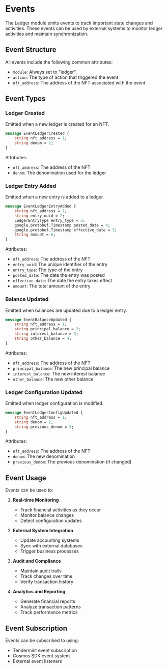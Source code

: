 # Events

The Ledger module emits events to track important state changes and activities. These events can be used by external systems to monitor ledger activities and maintain synchronization.

## Event Structure

All events include the following common attributes:
- `module`: Always set to "ledger"
- `action`: The type of action that triggered the event
- `nft_address`: The address of the NFT associated with the event

## Event Types

### Ledger Created
Emitted when a new ledger is created for an NFT.

```protobuf
message EventLedgerCreated {
    string nft_address = 1;
    string denom = 2;
}
```

Attributes:
- `nft_address`: The address of the NFT
- `denom`: The denomination used for the ledger

### Ledger Entry Added
Emitted when a new entry is added to a ledger.

```protobuf
message EventLedgerEntryAdded {
    string nft_address = 1;
    string entry_uuid = 2;
    LedgerEntryType entry_type = 3;
    google.protobuf.Timestamp posted_date = 4;
    google.protobuf.Timestamp effective_date = 5;
    string amount = 6;
}
```

Attributes:
- `nft_address`: The address of the NFT
- `entry_uuid`: The unique identifier of the entry
- `entry_type`: The type of the entry
- `posted_date`: The date the entry was posted
- `effective_date`: The date the entry takes effect
- `amount`: The total amount of the entry

### Balance Updated
Emitted when balances are updated due to a ledger entry.

```protobuf
message EventBalanceUpdated {
    string nft_address = 1;
    string principal_balance = 2;
    string interest_balance = 3;
    string other_balance = 4;
}
```

Attributes:
- `nft_address`: The address of the NFT
- `principal_balance`: The new principal balance
- `interest_balance`: The new interest balance
- `other_balance`: The new other balance

### Ledger Configuration Updated
Emitted when ledger configuration is modified.

```protobuf
message EventLedgerConfigUpdated {
    string nft_address = 1;
    string denom = 2;
    string previous_denom = 3;
}
```

Attributes:
- `nft_address`: The address of the NFT
- `denom`: The new denomination
- `previous_denom`: The previous denomination (if changed)

## Event Usage

Events can be used to:

1. **Real-time Monitoring**
   - Track financial activities as they occur
   - Monitor balance changes
   - Detect configuration updates

2. **External System Integration**
   - Update accounting systems
   - Sync with external databases
   - Trigger business processes

3. **Audit and Compliance**
   - Maintain audit trails
   - Track changes over time
   - Verify transaction history

4. **Analytics and Reporting**
   - Generate financial reports
   - Analyze transaction patterns
   - Track performance metrics

## Event Subscription

Events can be subscribed to using:
- Tendermint event subscription
- Cosmos SDK event system
- External event listeners 